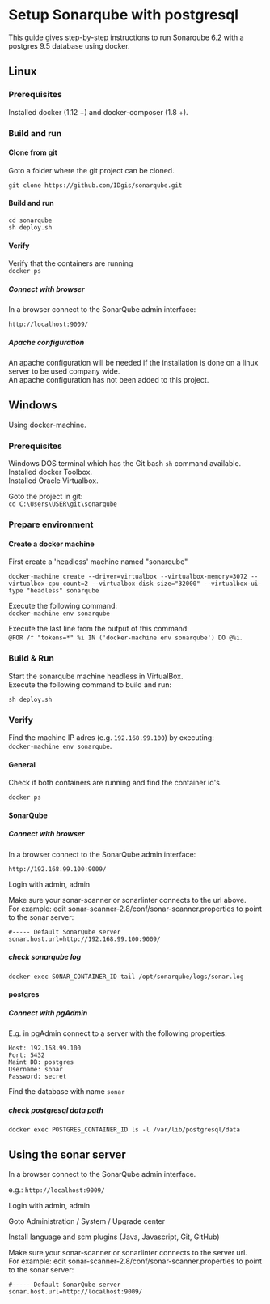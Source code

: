 # Setup Sonarqube with postgresql
This guide gives step-by-step instructions to run Sonarqube 6.2 with a postgres 9.5 database using docker.
## Linux

### Prerequisites
Installed docker (1.12 +) and docker-composer (1.8 +).   

### Build and run
#### Clone from git 
Goto a folder where the git project can be cloned. 

``git clone https://github.com/IDgis/sonarqube.git``
#### Build and run
``cd sonarqube``    
``sh deploy.sh``

#### Verify
Verify that the containers are running    
``docker ps``

##### Connect with browser
In a browser connect to the SonarQube admin interface:

``http://localhost:9009/``

##### Apache configuration
An apache configuration will be needed if the installation is done on a linux server to be used company wide.    
An apache configuration has not been added to this project.
 
## Windows 
Using docker-machine.
### Prerequisites
Windows DOS terminal which has the Git bash ``sh`` command available.      
Installed docker Toolbox.   
Installed Oracle Virtualbox.   

Goto the project in git:   
``cd C:\Users\USER\git\sonarqube``

### Prepare environment
#### Create a docker machine
First create a 'headless' machine named "sonarqube"

``docker-machine create --driver=virtualbox --virtualbox-memory=3072 --virtualbox-cpu-count=2 --virtualbox-disk-size="32000" --virtualbox-ui-type "headless" sonarqube``

Execute the following command:    
``docker-machine env sonarqube``

Execute the last line from the output of this command:       
``@FOR /f "tokens=*" %i IN ('docker-machine env sonarqube') DO @%i``.

### Build & Run
Start the sonarqube machine headless in VirtualBox.      
Execute the following command to build and run:

``sh deploy.sh``

### Verify
Find the machine IP adres (e.g. ``192.168.99.100``) by executing:   
``docker-machine env sonarqube``.  

#### General
Check if both containers are running and find the container id's.

``docker ps``

#### SonarQube
##### Connect with browser
In a browser connect to the SonarQube admin interface:

``http://192.168.99.100:9009/``

Login with admin, admin

Make sure your sonar-scanner or sonarlinter connects to the url above.   
For example: edit sonar-scanner-2.8/conf/sonar-scanner.properties to point to the sonar server:

``#----- Default SonarQube server``   
``sonar.host.url=http://192.168.99.100:9009/``
 
##### check sonarqube log 
``docker exec SONAR_CONTAINER_ID tail /opt/sonarqube/logs/sonar.log``
 
#### postgres
##### Connect with pgAdmin

E.g. in pgAdmin connect to a server with the following properties:    

```
Host: 192.168.99.100   
Port: 5432   
Maint DB: postgres  
Username: sonar   
Password: secret    
```

Find the database with name ``sonar``   

##### check postgresql data path 
``docker exec POSTGRES_CONTAINER_ID ls -l /var/lib/postgresql/data``

## Using the sonar server 
In a browser connect to the SonarQube admin interface.

e.g.: ``http://localhost:9009/``
 
Login with admin, admin

Goto Administration / System / Upgrade center

Install language and scm plugins (Java, Javascript, Git, GitHub) 

Make sure your sonar-scanner or sonarlinter connects to the server url.   
For example: edit sonar-scanner-2.8/conf/sonar-scanner.properties to point to the sonar server:

``#----- Default SonarQube server``   
``sonar.host.url=http://localhost:9009/``

